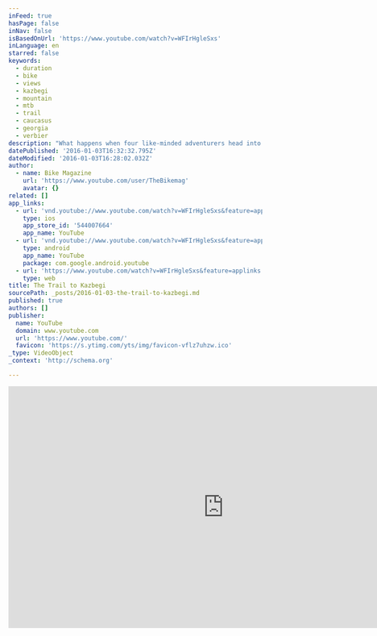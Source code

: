 ```yaml
---
inFeed: true
hasPage: false
inNav: false
isBasedOnUrl: 'https://www.youtube.com/watch?v=WFIrHgleSxs'
inLanguage: en
starred: false
keywords:
  - duration
  - bike
  - views
  - kazbegi
  - mountain
  - mtb
  - trail
  - caucasus
  - georgia
  - verbier
description: "What happens when four like-minded adventurers head into one of the world's wildest mountain ranges with nothing but their mountain bikes and enough food to survive for 10 days? "
datePublished: '2016-01-03T16:32:32.795Z'
dateModified: '2016-01-03T16:28:02.032Z'
author:
  - name: Bike Magazine
    url: 'https://www.youtube.com/user/TheBikemag'
    avatar: {}
related: []
app_links:
  - url: 'vnd.youtube://www.youtube.com/watch?v=WFIrHgleSxs&feature=applinks'
    type: ios
    app_store_id: '544007664'
    app_name: YouTube
  - url: 'vnd.youtube://www.youtube.com/watch?v=WFIrHgleSxs&feature=applinks'
    type: android
    app_name: YouTube
    package: com.google.android.youtube
  - url: 'https://www.youtube.com/watch?v=WFIrHgleSxs&feature=applinks'
    type: web
title: The Trail to Kazbegi
sourcePath: _posts/2016-01-03-the-trail-to-kazbegi.md
published: true
authors: []
publisher:
  name: YouTube
  domain: www.youtube.com
  url: 'https://www.youtube.com/'
  favicon: 'https://s.ytimg.com/yts/img/favicon-vflz7uhzw.ico'
_type: VideoObject
_context: 'http://schema.org'

---
```

<iframe src="https://cdn.embedly.com/widgets/media.html?src=https%3A%2F%2Fwww.youtube.com%2Fembed%2FWFIrHgleSxs%3Ffeature%3Doembed&amp;url=https%3A%2F%2Fwww.youtube.com%2Fwatch%3Fv%3DWFIrHgleSxs&amp;image=https%3A%2F%2Fi.ytimg.com%2Fvi%2FWFIrHgleSxs%2Fhqdefault.jpg&amp;key=b7d04c9b404c499eba89ee7072e1c4f7&amp;type=text%2Fhtml&amp;schema=youtube" width="854" height="480" scrolling="no" frameborder="0" allowfullscreen="allowfullscreen" style=""></iframe>